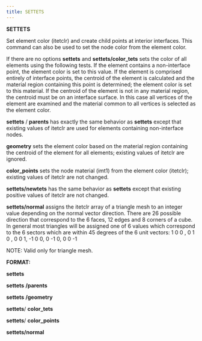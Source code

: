 ```yaml
---
title: SETTETS
---
```


**SETTETS**

Set element color (itetclr) and create child points at interior
interfaces. This command can also be used to set the node color from the
element color.

If there are no options **settets** and **settets/color\_tets** sets the
color of all elements using the following tests. If the element contains
a non-interface point, the element color is set to this value. If the
element is comprised entirely of interface points, the centroid of the
element is calculated and the material region containing this point is
determined; the element color is set to this material. If the centroid
of the element is not in any material region, the centroid must be on an
interface surface. In this case all vertices of the element are examined
and the material common to all vertices is selected as the element
color.

**settets** / **parents** has exactly the same behavior as **settets**
except that existing values of itetclr are used for elements containing
non-interface nodes.

**geometry** sets the element color based on the material region
containing the centroid of the element for all elements; existing values
of itetclr are ignored.

 **color\_points** sets the node material (imt1) from the element color
(itetclr); existing values of itetclr are not changed.

**settets/newtets** has the same behavior  as **settets** except
that existing positive values of itetclr are not changed.

**settets/normal** assigns the itetclr array of a triangle mesh to an
integer value depending on the normal vector direction. There are 26
possible direction that correspond to the 6 faces, 12 edges and 8
corners of a cube.  In general most triangles will be assigned one of 6
values which correspond to the 6 sectors which are within 45 degrees of
the 6 unit vectors: 1 0 0 , 0 1 0 , 0 0 1, -1 0 0, 0 -1 0, 0 0 -1

NOTE: Valid only for triangle mesh.

**FORMAT:**

**settets**

**settets** **/parents**

**settets** **/geometry**

**settets**/ **color\_tets**

**settets**/ **color\_points**

**settets/normal**
